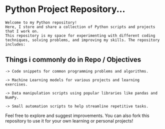 # Python Project Repository...
    Welcome to my Python repository! 
    Here, I store and share a collection of Python scripts and projects that I work on. 
    This repository is my space for experimenting with different coding techniques, solving problems, and improving my skills. The repository includes:

## Things i commonly do in Repo / Objectives
    -> Code snippets for common programming problems and algorithms.    
    
    -> Machine Learning models for various projects and learning exercises.
    
    -> Data manipulation scripts using popular libraries like pandas and NumPy.
    
    -> Small automation scripts to help streamline repetitive tasks.

Feel free to explore and suggest improvements. You can also fork this repository to use it for your own learning or personal projects!

